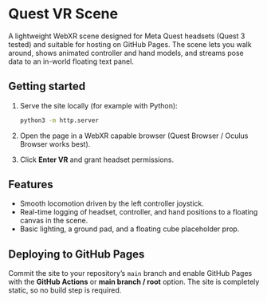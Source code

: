 # Quest VR Scene

A lightweight WebXR scene designed for Meta Quest headsets (Quest 3 tested) and suitable for hosting on GitHub Pages. The scene lets you walk around, shows animated controller and hand models, and streams pose data to an in-world floating text panel.

## Getting started

1. Serve the site locally (for example with Python):

   ```bash
   python3 -m http.server
   ```

2. Open the page in a WebXR capable browser (Quest Browser / Oculus Browser works best).
3. Click **Enter VR** and grant headset permissions.

## Features

- Smooth locomotion driven by the left controller joystick.
- Real-time logging of headset, controller, and hand positions to a floating canvas in the scene.
- Basic lighting, a ground pad, and a floating cube placeholder prop.

## Deploying to GitHub Pages

Commit the site to your repository’s `main` branch and enable GitHub Pages with the **GitHub Actions** or **main branch / root** option. The site is completely static, so no build step is required.
